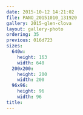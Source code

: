 ```yaml
---
date: 2015-10-12 14:21:02
file: PANO_20151010_131920
gallery: 2015-glen-clova
layout: gallery-photo
ordering: 35
previous: 016d723
sizes:
  640w:
    height: 163
    width: 640
  200x200:
    height: 200
    width: 200
  96x96:
    height: 96
    width: 96
title: 
---
```

